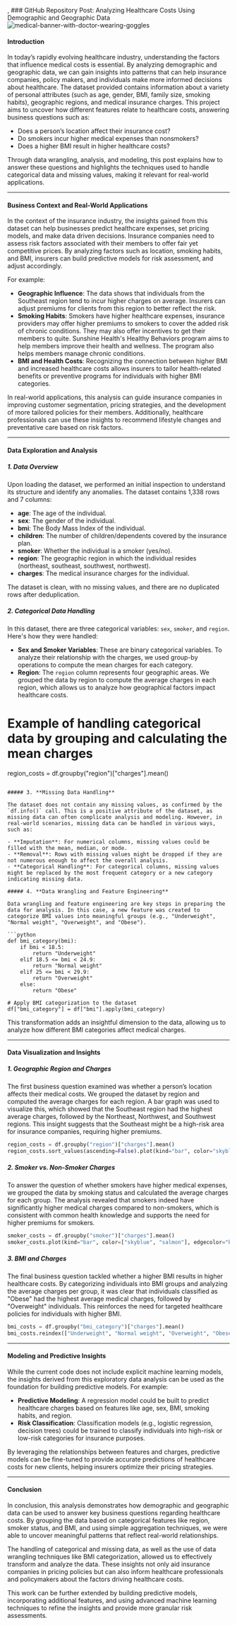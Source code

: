 , ### GitHub Repository Post: Analyzing Healthcare Costs Using Demographic and Geographic Data
![medical-banner-with-doctor-wearing-goggles](https://github.com/user-attachments/assets/9a9ca4fd-5ab6-4bbd-8642-a2a664d20f9b)

#### Introduction

In today’s rapidly evolving healthcare industry, understanding the factors that influence medical costs is essential. By analyzing demographic and geographic data, we can gain insights into patterns that can help insurance companies, policy makers, and individuals make more informed decisions about healthcare. The dataset provided contains information about a variety of personal attributes (such as age, gender, BMI, family size, smoking habits), geographic regions, and medical insurance charges. This project aims to uncover how different features relate to healthcare costs, answering business questions such as:

- Does a person’s location affect their insurance cost?
- Do smokers incur higher medical expenses than nonsmokers?
- Does a higher BMI result in higher healthcare costs?

Through data wrangling, analysis, and modeling, this post explains how to answer these questions and highlights the techniques used to handle categorical data and missing values, making it relevant for real-world applications.

---

#### Business Context and Real-World Applications

In the context of the insurance industry, the insights gained from this dataset can help businesses predict healthcare expenses, set pricing models, and make data driven decisions. Insurance companies need to assess risk factors associated with their members to offer fair yet competitive prices. By analyzing factors such as location, smoking habits, and BMI, insurers can build predictive models for risk assessment, and adjust accordingly.

For example:
- **Geographic Influence**: The data shows that individuals from the Southeast region tend to incur higher charges on average. Insurers can adjust premiums for clients from this region to better reflect the risk.
- **Smoking Habits**: Smokers have higher healthcare expenses, insurance providers may offer higher premiums to smokers to cover the added risk of chronic conditions. They may also offer incentives to get their members to quite. Sunshine Health's Healthy Behaviors program aims to help members improve their health and wellness. The program also helps members manage chronic conditions. 
- **BMI and Health Costs**: Recognizing the connection between higher BMI and increased healthcare costs allows insurers to tailor health-related benefits or preventive programs for individuals with higher BMI categories.

In real-world applications, this analysis can guide insurance companies in improving customer segmentation, pricing strategies, and the development of more tailored policies for their members. Additionally, healthcare professionals can use these insights to recommend lifestyle changes and preventative care based on risk factors.

---

#### Data Exploration and Analysis

##### 1. **Data Overview**

Upon loading the dataset, we performed an initial inspection to understand its structure and identify any anomalies. The dataset contains 1,338 rows and 7 columns:
- **age**: The age of the individual.
- **sex**: The gender of the individual.
- **bmi**: The Body Mass Index of the individual.
- **children**: The number of children/dependents covered by the insurance plan.
- **smoker**: Whether the individual is a smoker (yes/no).
- **region**: The geographic region in which the individual resides (northeast, southeast, southwest, northwest).
- **charges**: The medical insurance charges for the individual.

The dataset is clean, with no missing values, and there are no duplicated rows after deduplication.

##### 2. **Categorical Data Handling**

In this dataset, there are three categorical variables: `sex`, `smoker`, and `region`. Here's how they were handled:

- **Sex and Smoker Variables**: These are binary categorical variables. To analyze their relationship with the charges, we used group-by operations to compute the mean charges for each category.
- **Region**: The `region` column represents four geographic areas. We grouped the data by region to compute the average charges in each region, which allows us to analyze how geographical factors impact healthcare costs.

# Example of handling categorical data by grouping and calculating the mean charges
region_costs = df.groupby("region")["charges"].mean()
```

##### 3. **Missing Data Handling**

The dataset does not contain any missing values, as confirmed by the `df.info()` call. This is a positive attribute of the dataset, as missing data can often complicate analysis and modeling. However, in real-world scenarios, missing data can be handled in various ways, such as:

- **Imputation**: For numerical columns, missing values could be filled with the mean, median, or mode.
- **Removal**: Rows with missing values might be dropped if they are not numerous enough to affect the overall analysis.
- **Categorical Handling**: For categorical columns, missing values might be replaced by the most frequent category or a new category indicating missing data.

##### 4. **Data Wrangling and Feature Engineering**

Data wrangling and feature engineering are key steps in preparing the data for analysis. In this case, a new feature was created to categorize BMI values into meaningful groups (e.g., "Underweight", "Normal weight", "Overweight", and "Obese").

```python
def bmi_category(bmi):
    if bmi < 18.5:
        return "Underweight"
    elif 18.5 <= bmi < 24.9:
        return "Normal weight"
    elif 25 <= bmi < 29.9:
        return "Overweight"
    else:
        return "Obese"

# Apply BMI categorization to the dataset
df["bmi_category"] = df["bmi"].apply(bmi_category)
```

This transformation adds an insightful dimension to the data, allowing us to analyze how different BMI categories affect medical charges.

---

#### Data Visualization and Insights

##### 1. **Geographic Region and Charges**

The first business question examined was whether a person’s location affects their medical costs. We grouped the dataset by region and computed the average charges for each region. A bar graph was used to visualize this, which showed that the Southeast region had the highest average charges, followed by the Northeast, Northwest, and Southwest regions. This insight suggests that the Southeast might be a high-risk area for insurance companies, requiring higher premiums.

```python
region_costs = df.groupby("region")["charges"].mean()
region_costs.sort_values(ascending=False).plot(kind="bar", color="skyblue", edgecolor="black")
```

##### 2. **Smoker vs. Non-Smoker Charges**

To answer the question of whether smokers have higher medical expenses, we grouped the data by smoking status and calculated the average charges for each group. The analysis revealed that smokers indeed have significantly higher medical charges compared to non-smokers, which is consistent with common health knowledge and supports the need for higher premiums for smokers.

```python
smoker_costs = df.groupby("smoker")["charges"].mean()
smoker_costs.plot(kind="bar", color=["skyblue", "salmon"], edgecolor="black")
```

##### 3. **BMI and Charges**

The final business question tackled whether a higher BMI results in higher healthcare costs. By categorizing individuals into BMI groups and analyzing the average charges per group, it was clear that individuals classified as "Obese" had the highest average medical charges, followed by "Overweight" individuals. This reinforces the need for targeted healthcare policies for individuals with higher BMI.

```python
bmi_costs = df.groupby("bmi_category")["charges"].mean()
bmi_costs.reindex(["Underweight", "Normal weight", "Overweight", "Obese"]).plot(kind="bar", color="lightgreen", edgecolor="black")
```

---

#### Modeling and Predictive Insights

While the current code does not include explicit machine learning models, the insights derived from this exploratory data analysis can be used as the foundation for building predictive models. For example:
- **Predictive Modeling**: A regression model could be built to predict healthcare charges based on features like age, sex, BMI, smoking habits, and region.
- **Risk Classification**: Classification models (e.g., logistic regression, decision trees) could be trained to classify individuals into high-risk or low-risk categories for insurance purposes.

By leveraging the relationships between features and charges, predictive models can be fine-tuned to provide accurate predictions of healthcare costs for new clients, helping insurers optimize their pricing strategies.

---

#### Conclusion

In conclusion, this analysis demonstrates how demographic and geographic data can be used to answer key business questions regarding healthcare costs. By grouping the data based on categorical features like region, smoker status, and BMI, and using simple aggregation techniques, we were able to uncover meaningful patterns that reflect real-world relationships.

The handling of categorical and missing data, as well as the use of data wrangling techniques like BMI categorization, allowed us to effectively transform and analyze the data. These insights not only aid insurance companies in pricing policies but can also inform healthcare professionals and policymakers about the factors driving healthcare costs.

This work can be further extended by building predictive models, incorporating additional features, and using advanced machine learning techniques to refine the insights and provide more granular risk assessments. 

